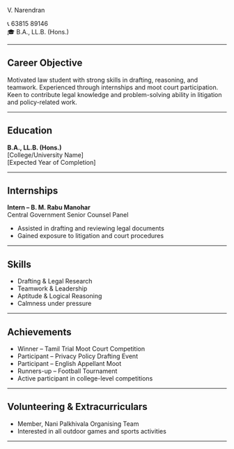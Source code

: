 V. Narendran

📞 63815 89146  
🎓 B.A., LL.B. (Hons.)  

---

## Career Objective
Motivated law student with strong skills in drafting, reasoning, and teamwork. Experienced through internships and moot court participation. Keen to contribute legal knowledge and problem-solving ability in litigation and policy-related work.

---

## Education
**B.A., LL.B. (Hons.)**  
[College/University Name]  
[Expected Year of Completion]

---

## Internships
**Intern – B. M. Rabu Manohar**  
Central Government Senior Counsel Panel  
- Assisted in drafting and reviewing legal documents  
- Gained exposure to litigation and court procedures  

---

## Skills
- Drafting & Legal Research  
- Teamwork & Leadership  
- Aptitude & Logical Reasoning  
- Calmness under pressure  

---

## Achievements
- Winner – Tamil Trial Moot Court Competition  
- Participant – Privacy Policy Drafting Event  
- Participant – English Appellant Moot  
- Runners-up – Football Tournament  
- Active participant in college-level competitions  

---

## Volunteering & Extracurriculars
- Member, Nani Palkhivala Organising Team  
- Interested in all outdoor games and sports activities


---
